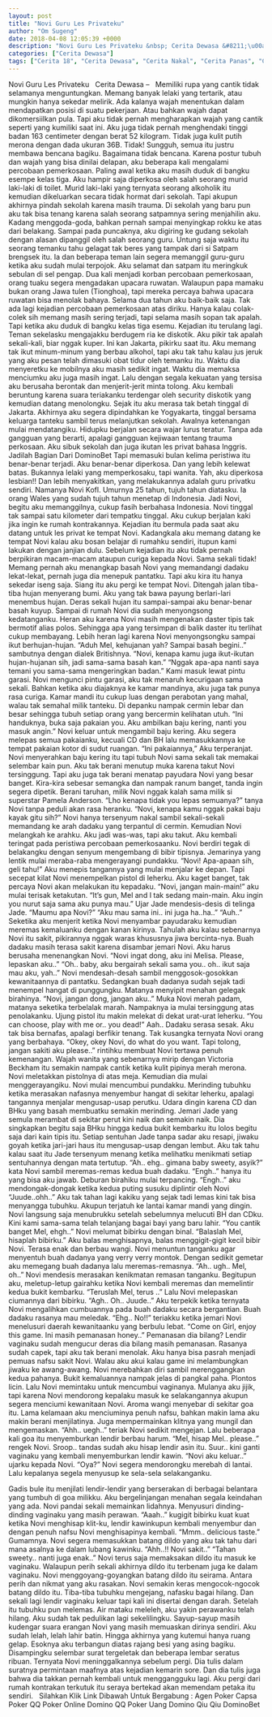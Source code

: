 ```yaml
---
layout: post
title: "Novi Guru Les Privateku"
author: "Om Sugeng"
date: 2018-04-08 12:05:39 +0000
description: "Novi Guru Les Privateku &nbsp; Cerita Dewasa &#8211;\u00a0 \u00a0Memiliki rupa yang cantik tidak selamanya menguntungkan. Memang banyak lelaki yang tertarik, atau mungkin hanya sekedar melirik. Ada kalanya waj..."
categories: ["Cerita Dewasa"]
tags: ["Cerita 18", "Cerita Dewasa", "Cerita Nakal", "Cerita Panas", "Cerita Seks"]
---
```



Novi Guru Les Privateku
&nbsp;
Cerita Dewasa &#8211;   Memiliki rupa yang cantik tidak selamanya menguntungkan. Memang banyak lelaki yang tertarik, atau mungkin hanya sekedar melirik. Ada kalanya wajah menentukan dalam mendapatkan posisi di suatu pekerjaan. Atau bahkan wajah dapat dikomersiilkan pula.
Tapi aku tidak pernah mengharapkan wajah yang cantik seperti yang kumiliki saat ini. Aku juga tidak pernah menghendaki tinggi badan 163 centimeter dengan berat 52 kilogram. Tidak juga kulit putih merona dengan dada ukuran 36B. Tidak! Sungguh, semua itu justru membawa bencana bagiku.
Bagaimana tidak bencana. Karena postur tubuh dan wajah yang bisa dinilai delapan, aku beberapa kali mengalami percobaan pemerkosaan. Paling awal ketika aku masih duduk di bangku esempe kelas tiga. Aku hampir saja diperkosa oleh salah seorang murid laki-laki di toilet. Murid laki-laki yang ternyata seorang alkoholik itu kemudian dikeluarkan secara tidak hormat dari sekolah. Tapi akupun akhirnya pindah sekolah karena masih trauma.
Di sekolah yang baru pun aku tak bisa tenang karena salah seorang satpamnya sering menjahilin aku. Kadang menggoda-goda, bahkan pernah sampai menyingkap rokku ke atas dari belakang. Sampai pada puncaknya, aku digiring ke gudang sekolah dengan alasan dipanggil oleh salah seorang guru. Untung saja waktu itu seorang temanku tahu gelagat tak beres yang tampak dari si Satpam brengsek itu. Ia dan beberapa teman lain segera memanggil guru-guru ketika aku sudah mulai terpojok. Aku selamat dan satpam itu meringkuk sebulan di sel pengap.
Dua kali menjadi korban percobaan pemerkosaan, orang tuaku segera mengadakan upacara ruwatan. Walaupun papa mamaku bukan orang Jawa tulen (Tionghoa), tapi mereka percaya bahwa upacara ruwatan bisa menolak bahaya.
Selama dua tahun aku baik-baik saja. Tak ada lagi kejadian percobaan pemerkosaan atas diriku. Hanya kalau colak-colek sih memang masih sering terjadi, tapi selama masih sopan tak apalah. Tapi ketika aku duduk di bangku kelas tiga esemu. Kejadian itu terulang lagi. Teman sekelasku mengajakku berdugem ria ke diskotik. Aku pikir tak apalah sekali-kali, biar nggak kuper. Ini kan Jakarta, pikirku saat itu. Aku memang tak ikut minum-minum yang berbau alkohol, tapi aku tak tahu kalau jus jeruk yang aku pesan telah dimasuki obat tidur oleh temanku itu. Waktu dia menyeretku ke mobilnya aku masih sedikit ingat. Waktu dia memaksa menciumku aku juga masih ingat. Lalu dengan segala kekuatan yang tersisa aku berusaha berontak dan menjerit-jerit minta tolong. Aku kembali beruntung karena suara teriakanku terdengar oleh security diskotik yang kemudian datang menolongku.
Sejak itu aku merasa tak betah tinggal di Jakarta. Akhirnya aku segera dipindahkan ke Yogyakarta, tinggal bersama keluarga tanteku sambil terus melanjutkan sekolah. Awalnya ketenangan mulai mendatangiku. Hidupku berjalan secara wajar lurus teratur. Tanpa ada gangguan yang berarti, apalagi gangguan kejiwaan tentang trauma perkosaan. Aku sibuk sekolah dan juga ikutan les privat bahasa Inggris.
Jadilah Bagian Dari DominoBet
Tapi memasuki bulan kelima peristiwa itu benar-benar terjadi. Aku benar-benar diperkosa. Dan yang lebih kelewat batas. Bukannya lelaki yang memperkosaku, tapi wanita. Yah, aku diperkosa lesbian!! Dan lebih menyakitkan, yang melakukannya adalah guru privatku sendiri. Namanya Novi Kofl. Umurnya 25 tahun, tujuh tahun diatasku. Ia orang Wales yang sudah tujuh tahun menetap di Indonesia. Jadi Novi, begitu aku memanggilnya, cukup fasih berbahasa Indonesia. Novi tinggal tak sampai satu kilometer dari tempatku tinggal. Aku cukup berjalan kaki jika ingin ke rumah kontrakannya.
Kejadian itu bermula pada saat aku datang untuk les privat ke tempat Novi. Kadangkala aku memang datang ke tempat Novi kalau aku bosan belajar di rumahku sendiri, itupun kami lakukan dengan janjian dulu. Sebelum kejadian itu aku tidak pernah berpikiran macam-macam ataupun curiga kepada Novi. Sama sekali tidak! Memang pernah aku menangkap basah Novi yang memandangi dadaku lekat-lekat, pernah juga dia menepuk pantatku. Tapi aku kira itu hanya sekedar iseng saja.
Siang itu aku pergi ke tempat Novi. Ditengah jalan tiba-tiba hujan menyerang bumi. Aku yang tak bawa payung berlari-lari menembus hujan. Deras sekali hujan itu sampai-sampai aku benar-benar basah kuyup. Sampai di rumah Novi dia sudah menyongsong kedatanganku. Heran aku karena Novi masih mengenakan daster tipis tak bermotif alias polos. Sehingga apa yang tersimpan di balik daster itu terlihat cukup membayang. Lebih heran lagi karena Novi menyongsongku sampai ikut berhujan-hujan.
&#8220;Aduh Mel, kehujanan yah? Sampai basah begini..&#8221; sambutnya dengan dialek Britishnya.
&#8220;Novi, kenapa kamu juga ikut-ikutan hujan-hujanan sih, jadi sama-sama basah kan.&#8221;
&#8220;Nggak apa-apa nanti saya temani you sama-sama mengeringkan badan.&#8221;
Kami masuk lewat pintu garasi. Novi mengunci pintu garasi, aku tak menaruh kecurigaan sama sekali. Bahkan ketika aku diajaknya ke kamar mandinya, aku juga tak punya rasa curiga. Kamar mandi itu cukup luas dengan perabotan yang mahal, walau tak semahal milik tanteku. Di depanku nampak cermin lebar dan besar sehingga tubuh setiap orang yang bercermin kelihatan utuh.
&#8220;Ini handuknya, buka saja pakaian you. Aku ambilkan baju kering, nanti you masuk angin.&#8221;
Novi keluar untuk mengambil baju kering. Aku segera melepas semua pakaianku, kecuali CD dan BH lalu memasukkannya ke tempat pakaian kotor di sudut ruangan.
&#8220;Ini pakaiannya,&#8221;
Aku terperanjat. Novi menyerahkan baju kering itu tapi tubuh Novi sama sekali tak memakai selembar kain pun. Aku tak berani menutup muka karena takut Novi tersinggung. Tapi aku juga tak berani menatap payudara Novi yang besar banget. Kira-kira sebesar semangka dan nampak ranum banget, tanda ingin segera dipetik. Berani taruhan, milik Novi nggak kalah sama milik si superstar Pamela Anderson.
&#8220;Lho kenapa tidak you lepas semuanya?&#8221; tanya Novi tanpa peduli akan rasa heranku.
&#8220;Novi, kenapa kamu nggak pakai baju kayak gitu sih?&#8221;
Novi hanya tersenyum nakal sambil sekali-sekali memandang ke arah dadaku yang terpantul di cermin. Kemudian Novi melangkah ke arahku. Aku jadi was-was, tapi aku takut. Aku kembali teringat pada peristiwa percobaan pemerkosaanku.
Novi berdiri tegak di belakangku dengan senyum mengembang di bibir tipisnya. Jemarinya yang lentik mulai meraba-raba mengerayangi pundakku.
&#8220;Novi! Apa-apaan sih, geli tahu!&#8221;
Aku menepis tangannya yang mulai menjalar ke depan. Tapi secepat kilat Novi menempelkan pistol di leherku. Aku kaget banget, tak percaya Novi akan melakukan itu kepadaku.
&#8220;Novi, jangan main-main!&#8221; aku mulai terisak ketakutan.
&#8220;It&#8217;s gun, Mel and I tak sedang main-main. Aku ingin you nurut saja sama aku punya mau.&#8221; Ujar Jade mendesis-desis di telinga Jade.
&#8220;Maumu apa Novi?&#8221;
&#8220;Aku mau sama ini.. ini juga ha..ha..&#8221;
&#8220;Auh..&#8221;
Seketika aku menjerit ketika Novi menyambar payudaraku kemudian meremas kemaluanku dengan kanan kirinya. Tahulah aku kalau sebenarnya Novi itu sakit, pikirannya nggak waras khususnya jiwa bercinta-nya. Buah dadaku masih terasa sakit karena disambar jemari Novi. Aku harus berusaha menenangkan Novi.
&#8220;Novi ingat dong, aku ini Melisa. Please, lepaskan aku..&#8221;
&#8220;Oh.. baby, aku bergairah sekali sama you.. oh.. ikut saja mau aku, yah..&#8221; Novi mendesah-desah sambil menggosok-gosokkan kewanitaannya di pantatku. Sedangkan buah dadanya sudah sejak tadi menempel hangat di punggungku. Matanya menyipit menahan gelegak birahinya.
&#8220;Novi, jangan dong, jangan aku..&#8221;
Muka Novi merah padam, matanya seketika terbelalak marah. Nampaknya ia mulai tersinggung atas penolakanku. Ujung pistol itu makin melekat di dekat urat-urat leherku.
&#8220;You can choose, play with me or.. you dead!&#8221;
Aah.. Dadaku serasa sesak. Aku tak bisa bernafas, apalagi berfikir tenang. Tak kusangka ternyata Novi orang yang berbahaya.
&#8220;Okey, okey Novi, do what do you want. Tapi tolong, jangan sakiti aku please..&#8221; rintihku membuat Novi tertawa penuh kemenangan.
Wajah wanita yang sebenarnya mirip dengan Victoria Beckham itu semakin nampak cantik ketika kulit pipinya merah merona. Novi meletakkan pistolnya di atas meja. Kemudian dia mulai menggerayangiku.
Novi mulai mencumbui pundakku. Merinding tubuhku ketika merasakan nafasnya menyembur hangat di sekitar leherku, apalagi tangannya menjalar mengusap-usap perutku. Udara dingin karena CD dan BHku yang basah membuatku semakin merinding.
Jemari Jade yang semula merambat di sekitar perut kini naik dan semakin naik. Dia singkapkan begitu saja BHku hingga kedua bukit kembarku itu lolos begitu saja dari kain tipis itu. Setiap sentuhan Jade tanpa sadar aku resapi, jiwaku goyah ketika jari-jari haus itu mengusap-usap dengan lembut. Aku tak tahu kalau saat itu Jade tersenyum menang ketika melihatku menikmati setiap sentuhannya dengan mata tertutup.
&#8220;Ah.. ehg.. gimana baby sweety, asyik?&#8221; kata Novi sambil meremas-remas kedua buah dadaku.
&#8220;Engh..&#8221; hanya itu yang bisa aku jawab. Deburan birahiku mulai terpancing.
&#8220;Engh..&#8221; aku mendongak-dongak ketika kedua puting susuku diplintir oleh Novi &#8220;Juude..ohh..&#8221;
Aku tak tahan lagi kakiku yang sejak tadi lemas kini tak bisa menyangga tubuhku. Akupun terjatuh ke lantai kamar mandi yang dingin. Novi langsung saja menubrukku setelah sebelumnya melucuti BH dan CDku. Kini kami sama-sama telah telanjang bagai bayi yang baru lahir.
&#8220;You cantik banget Mel, ehgh..&#8221; Novi melumat bibirku dengan binal.
&#8220;Balaslah Mel, hisaplah bibirku.&#8221;
Aku balas menghisapnya, balas menggigit-gigit kecil bibir Novi. Terasa enak dan berbau wangi. Novi menuntun tanganku agar menyentuh buah dadanya yang verry verry montok. Dengan sedikit gemetar aku memegang buah dadanya lalu meremas-remasnya.
&#8220;Ah.. ugh.. Mel, oh..&#8221; Novi mendesis merasakan kenikmatan remasan tanganku. Begitupun aku, meletup-letup gairahku ketika Novi kembali meremas dan memelintir kedua bukit kembarku.
&#8220;Teruslah Mel, terus ..&#8221;
Lalu Novi melepaskan ciumannya dari bibirku.
&#8220;Agh.. Oh.. Juude..&#8221;
Aku terpekik ketika ternyata Novi mengalihkan cumbuannya pada buah dadaku secara bergantian. Buah dadaku rasanya mau meledak.
&#8220;Ehg.. No!!&#8221; teriakku ketika jemari Novi menelusuri daerah kewanitaanku yang berbulu lebat.
&#8220;Come on Girl, enjoy this game. Ini masih pemanasan honey..&#8221;
Pemanasan dia bilang? Lendir vaginaku sudah mengucur deras dia bilang masih pemanasan. Rasanya sudah capek, tapi aku tak berani menolak. Aku hanya bisa pasrah menjadi pemuas nafsu sakit Novi. Walau aku akui kalau game ini melambungkan jiwaku ke awang-awang.
Novi merebahkan diri sambil merenggangkan kedua pahanya. Bukit kemaluannya nampak jelas di pangkal paha. Plontos licin. Lalu Novi memintaku untuk mencumbui vaginanya. Mulanya aku jijik, tapi karena Novi mendorong kepalaku masuk ke selakangannya akupun segera menciumi kewanitaan Novi. Aroma wangi menyebar di sekitar goa itu. Lama kelamaan aku menciuminya penuh nafsu, bahkan makin lama aku makin berani menjilatinya. Juga mempermainkan klitnya yang mungil dan mengemaskan.
&#8220;Ahh.. uegh..&#8221; teriak Novi sedikit mengejan.
Lalu beberapa kali goa itu menyemburkan lendir berbau harum.
&#8220;Mel, hisap Mel.. please..&#8221; rengek Novi.
Sroop.. tandas sudah aku hisap lendir asin itu.
Suur.. kini ganti vaginaku yang kembali menyemburkan lendir kawin.
&#8220;Novi aku keluar..&#8221; ujarku kepada Novi.
&#8220;Oya?&#8221; Novi segera mendorongku merebah di lantai. Lalu kepalanya segela menyusup ke sela-sela selakanganku.

Gadis bule itu menjilati lendir-lendir yang berserakan di berbagai belantara yang tumbuh di goa milikku. Aku bergelinjangan menahan segala keindahan yang ada. Novi pandai sekali memainkan lidahnya. Menyusuri dinding-dinding vaginaku yang masih perawan.
&#8220;Aaah..&#8221; kugigit bibirku kuat kuat ketika Novi menghisap klit-ku, lendir kawinkupun kembali menyembur dan dengan penuh nafsu Novi menghisapinya kembali.
&#8220;Mmm.. delicious taste.&#8221; Gumamnya.
Novi segera memasukkan batang dildo yang aku tak tahu dari mana asalnya ke dalam lubang kawinku.
&#8220;Ahh..!! Novi sakit..&#8221;
&#8220;Tahan sweety.. nanti juga enak..&#8221;
Novi terus saja memaksakan dildo itu masuk ke vaginaku. Walaupun perih sekali akhirnya dildo itu terbenam juga ke dalam vaginaku. Novi menggoyang-goyangkan batang dildo itu seirama. Antara perih dan nikmat yang aku rasakan. Novi semakin keras mengocok-ngocok batang dildo itu. Tiba-tiba tubuhku mengejang, nafasku bagai hilang. Dan sekali lagi lendir vaginaku keluar tapi kali ini disertai dengan darah. Setelah itu tubuhku pun melemas.
Air mataku meleleh, aku yakin perawanku telah hilang. Aku sudah tak pedulikan lagi sekelilingku. Sayup-sayup masih kudengar suara erangan Novi yang masih memuaskan dirinya sendiri. Aku sudah lelah, lelah lahir batin. Hingga akhirnya yang kutemui hanya ruang gelap.
Esoknya aku terbangun diatas rajang besi yang asing bagiku. Disampingku selembar surat tergeletak dan beberapa lembar seratus ribuan. Ternyata Novi meninggalkannya sebelum pergi. Dia tulis dalam suratnya permintaan maafnya atas kejadian kemarin sore. Dan dia tulis juga bahwa dia takkan pernah kembali untuk menggangguku lagi. Aku pergi dari rumah kontrakan terkutuk itu seraya bertekad akan memendam petaka itu sendiri.
&nbsp;
Silahkan Klik Link Dibawah Untuk Bergabung :
Agen Poker
Capsa
Poker QQ
Poker Online
Domino QQ
Poker Uang
Domino Qiu Qiu
DominoBet
